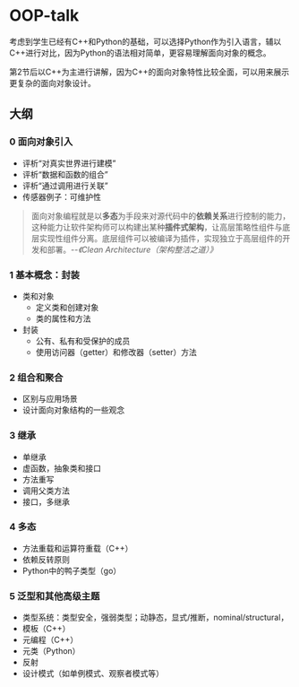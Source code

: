 # OOP-talk


考虑到学生已经有C++和Python的基础，可以选择Python作为引入语言，辅以C++进行对比，因为Python的语法相对简单，更容易理解面向对象的概念。

第2节后以C++为主进行讲解，因为C++的面向对象特性比较全面，可以用来展示更复杂的面向对象设计。

## 大纲

### 0 面向对象引入
- 评析“对真实世界进行建模”
- 评析“数据和函数的组合”
- 评析“通过调用进行关联”
- 传感器例子：可维护性

> 面向对象编程就是以**多态**为手段来对源代码中的**依赖关系**进行控制的能力，这种能力让软件架构师可以构建出某种**插件式架构**，让高层策略性组件与底层实现性组件分离。底层组件可以被编译为插件，实现独立于高层组件的开发和部署。*--《Clean Architecture（架构整洁之道）》*

### 1 基本概念：封装

- 类和对象
  - 定义类和创建对象
  - 类的属性和方法
- 封装
  - 公有、私有和受保护的成员
  - 使用访问器（getter）和修改器（setter）方法

### 2 组合和聚合

- 区别与应用场景
- 设计面向对象结构的一些观念

### 3 继承

- 单继承
- 虚函数，抽象类和接口
- 方法重写
- 调用父类方法
- 接口，多继承

### 4 多态

- 方法重载和运算符重载（C++）
- 依赖反转原则
- Python中的鸭子类型（go）

### 5 泛型和其他高级主题

- 类型系统：类型安全，强弱类型；动静态，显式/推断，nominal/structural，
- 模板（C++）
- 元编程（C++）
- 元类（Python）
- 反射
- 设计模式（如单例模式、观察者模式等）
